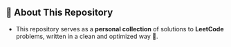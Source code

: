 ## 📌 About This Repository
- This repository serves as a **personal collection** of solutions to **LeetCode** problems, written in a clean and optimized way 👀.